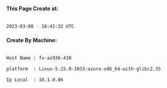 
   
#### This Page Create at:

```bash

2023-03-08 - 16:41:32 UTC

```

#### Create By Machine:

```bash

Host Name : fv-az936-430

platform  : Linux-5.15.0-1033-azure-x86_64-with-glibc2.35

Ip Local  : 10.1.0.86

```

